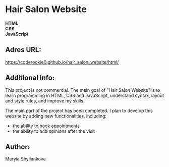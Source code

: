 # Hair Salon Website<br>
**HTML**<br>
**CSS**<br>
**JavaScript**<br>
## Adres URL:
https://coderookie0.github.io/hair_salon_website/html/

## Additional info:<br>
This project is not commercial. The main goal of "Hair Salon Website" is to learn programming in HTML, CSS and JavaScript, understand syntax, layout and style rules, and improve my skills.

The main part of the project has been completed. I plan to develop this website by adding new functionalities, including: 
- the ability to book appointments
- the ability to add opinions after the visit

## Author:<br>
Maryia Shyliankova
